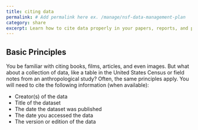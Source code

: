 ```yaml
---
title: citing data 
permalink: # Add permalink here ex. /manage/nsf-data-management-plan
category: share
excerpt: Learn how to cite data properly in your papers, reports, and presentations  
---
```


## Basic Principles

You be familiar with citing books, films, articles, and even images.  But what about a collection of data, like a table in the United States Census or field notes from an anthropological study?  Often, the same principles apply.  You will need to cite the following information (when available):
* Creator(s) of the data
* Title of the dataset
* The date the dataset was published
* The date you accessed the data
* The version or edition of the data
